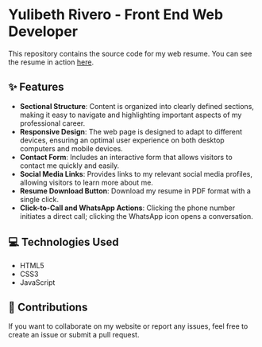 # Yulibeth Rivero - Front End Web Developer

This repository contains the source code for my web resume. You can see the resume in action [here](https://yul1b3th.github.io).

## ✨ Features

- **Sectional Structure**: Content is organized into clearly defined sections, making it easy to navigate and highlighting important aspects of my professional career.
- **Responsive Design**: The web page is designed to adapt to different devices, ensuring an optimal user experience on both desktop computers and mobile devices.
- **Contact Form**: Includes an interactive form that allows visitors to contact me quickly and easily.
- **Social Media Links**: Provides links to my relevant social media profiles, allowing visitors to learn more about me.
- **Resume Download Button**: Download my resume in PDF format with a single click.
- **Click-to-Call and WhatsApp Actions**: Clicking the phone number initiates a direct call; clicking the WhatsApp icon opens a conversation.

## 💻 Technologies Used

- HTML5
- CSS3
- JavaScript

## 🤝 Contributions

If you want to collaborate on my website or report any issues, feel free to create an issue or submit a pull request.
